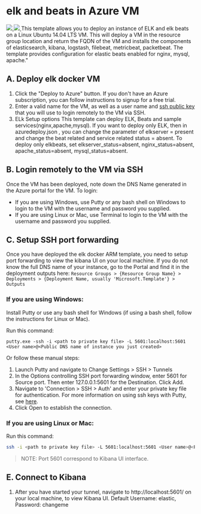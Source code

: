 # elk and beats in Azure VM
<a href="https://portal.azure.com/#create/Microsoft.Template/uri/https%3A%2F%2Fraw.githubusercontent.com%2FERS-HCL%2Fazurearm-elkandbeats%2Fmaster%2Fazuredeploy.json" target="_blank">
    <img src="http://azuredeploy.net/deploybutton.png"/>
</a>
<a href="http://armviz.io/#/?load=https%3A%2F%2Fraw.githubusercontent.com%2FERS-HCL%2Fazurearm-elkandbeats%2Fmaster%2Fazuredeploy.json" target="_blank">
    <img src="http://armviz.io/visualizebutton.png"/>
</a>
This template allows you to deploy an instance of ELK and elk beats on a Linux Ubuntu 14.04 LTS VM. This will deploy a VM in the resource group location and return the FQDN of the VM and installs the components of elasticsearch, kibana, logstash, filebeat, metricbeat, packetbeat. The template provides configuration for elastic beats enabled for nginx, mysql, apache."

## A. Deploy elk docker VM
1. Click the "Deploy to Azure" button. If you don't have an Azure subscription, you can follow instructions to signup for a free trial.
2. Enter a valid name for the VM, as well as a user name and [ssh public key](https://docs.microsoft.com/azure/virtual-machines/virtual-machines-linux-mac-create-ssh-keys) that you will use to login remotely to the VM via SSH.
3. ELk Setup options 
This template can deploy ELK, Beats and sample services(nginx,apache,mysql). If you want to deploy only ELK, then in azuredeploy.json , you can change the parameter of elkserver = present and change the beat related and service related status = absent. 
To deploy only elkbeats, set elkserver_status=absent, nginx_status=absent, apache_status=absent, mysql_status=absent.    

## B. Login remotely to the VM via SSH
Once the VM has been deployed, note down the DNS Name generated in the Azure portal for the VM. To login:
- If you are using Windows, use Putty or any bash shell on Windows to login to the VM with the username and password you supplied.
- If you are using Linux or Mac, use Terminal to login to the VM with the username and password you supplied.

## C. Setup SSH port forwarding
Once you have deployed the elk docker ARM template, you need to setup port forwarding to view the kibana UI on your local machine. If you do not know the full DNS name of your instance, go to the Portal and find it in the deployment outputs here: `Resource Groups > {Resource Group Name} > Deployments > {Deployment Name, usually 'Microsoft.Template'} > Outputs`

### If you are using Windows:
Install Putty or use any bash shell for Windows (if using a bash shell, follow the instructions for Linux or Mac).

Run this command:
```
putty.exe -ssh -i <path to private key file> -L 5601:localhost:5601 <User name>@<Public DNS name of instance you just created>
```

Or follow these manual steps:
1. Launch Putty and navigate to Change Settings > SSH > Tunnels
1. In the Options controlling SSH port forwarding window, enter 5601 for Source port. Then enter 127.0.0.1:5601 for the Destination. Click Add.
1. Navigate to 'Connection > SSH > Auth' and enter your private key file for authentication. For more information on using ssh keys with Putty, see [here](https://docs.microsoft.com/azure/virtual-machines/virtual-machines-linux-ssh-from-windows#create-a-private-key-for-putty).
1. Click Open to establish the connection.

### If you are using Linux or Mac:
Run this command:
```bash
ssh -i <path to private key file> -L 5601:localhost:5601 <User name>@<Public DNS name of instance you just created>
```
> NOTE: Port 5601 correspond to Kibana UI interface.

## E. Connect to Kibana

1. After you have started your tunnel, navigate to http://localhost:5601/ on your local machine, to view Kibana UI. Default Username: elastic, Password: changeme

